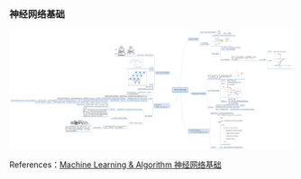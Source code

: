 ### 神经网络基础

![神经网络基础](./image/神经网络基础.png)

References：[Machine Learning & Algorithm 神经网络基础](https://www.cnblogs.com/maybe2030/p/5597716.html)
